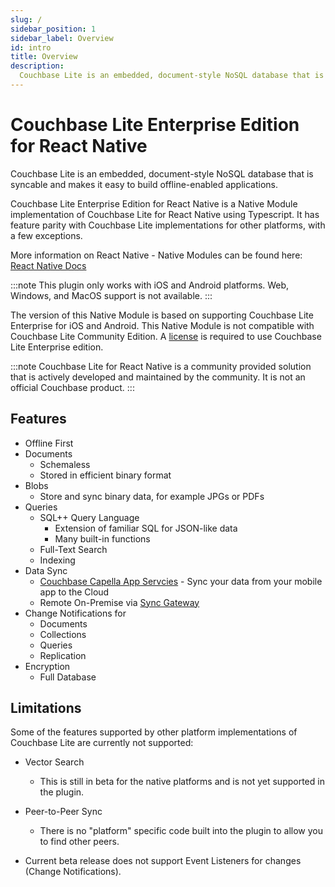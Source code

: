 ```yaml
---
slug: /
sidebar_position: 1 
sidebar_label: Overview
id: intro
title: Overview 
description:
  Couchbase Lite is an embedded, document-style NoSQL database that is syncable and makes it easy to build offline-enabled applications.
---
```


# Couchbase Lite Enterprise Edition for React Native 

Couchbase Lite is an embedded, document-style NoSQL database that is syncable and makes it easy to build offline-enabled applications.

Couchbase Lite Enterprise Edition for React Native is a Native Module implementation of Couchbase Lite for React Native using Typescript. It has feature parity with Couchbase Lite implementations for other platforms, with a few exceptions.

More information on React Native - Native Modules can be found here: [React Native Docs](https://reactnative.dev/docs/native-modules-intro)

:::note
This plugin only works with iOS and Android platforms.  Web, Windows, and MacOS support is not available.
:::

The version of this Native Module is based on supporting Couchbase Lite Enterprise for iOS and Android.  This Native Module is not compatible with Couchbase Lite Community Edition.  A [license](https://www.couchbase.com/pricing/) is required to use Couchbase Lite Enterprise edition.  

:::note
Couchbase Lite for React Native is a community provided solution that is actively developed and maintained by the community.  It is not an official Couchbase product.
:::

## Features
* Offline First
* Documents
 	- Schemaless 
 	- Stored in efficient binary format 
* Blobs
 	- Store and sync binary data, for example JPGs or PDFs
* Queries
 	- SQL++ Query Language
		- Extension of familiar SQL for JSON-like data 
		- Many built-in functions
	- Full-Text Search
	- Indexing
* Data Sync
	- [Couchbase Capella App Servcies](https://www.couchbase.com/products/capella) - Sync your data from your mobile app to the Cloud 
	- Remote On-Premise via [Sync Gateway](https://www.couchbase.com/products/sync-gateway)
* Change Notifications for
	- Documents
	- Collections
	- Queries
	- Replication
* Encryption
	- Full Database 

## Limitations
Some of the features supported by other platform implementations of Couchbase Lite are currently not supported:

* Vector Search
	- This is still in beta for the native platforms and is not yet supported in the plugin.

* Peer-to-Peer Sync
	- There is no "platform" specific code built into the plugin to allow you to find other peers.

* Current beta release does not support Event Listeners for changes (Change Notifications). 